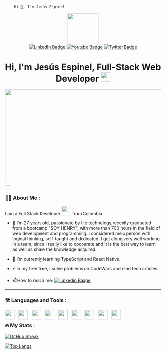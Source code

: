        
        Hi 👋, I'm Jesús Espinel
 <div id="header" align="center">
  <img src="https://media.giphy.com/media/M9gbBd9nbDrOTu1Mqx/giphy.gif" width="100"/>
  <div id="badges">
  <a href="https://www.linkedin.com/in/jes%C3%BAs-espinel-9794411ab/">
    <img src="https://img.shields.io/badge/LinkedIn-blue?style=for-the-badge&logo=linkedin&logoColor=white" alt="LinkedIn Badge"/>
  </a>
  <a href="your-youtube-URL">
    <img src="https://img.shields.io/badge/YouTube-red?style=for-the-badge&logo=youtube&logoColor=white" alt="Youtube Badge"/>
  </a>
  <a href="your-twitter-URL">
    <img src="https://img.shields.io/badge/Twitter-blue?style=for-the-badge&logo=twitter&logoColor=white" alt="Twitter Badge"/>
  </a>
</div>
   <img src="https://komarev.com/ghpvc/?username=jesusespinel&style=flat-square&color=blue" alt=""/>
    <h1>
  Hi, I'm Jesús Espinel, Full-Stack Web Developer
  <img src="https://media.giphy.com/media/hvRJCLFzcasrR4ia7z/giphy.gif" width="30px"/>
</h1>    
</div>
<div align="center">
  <img src="https://media.giphy.com/media/dWesBcTLavkZuG35MI/giphy.gif" width="600" height="300"/>
</div>
---

### :man_technologist: About Me :
 
I am a Full Stack Developer <img src="https://media.giphy.com/media/WUlplcMpOCEmTGBtBW/giphy.gif" width="30"> from Colombia.

- :telescope: I’m 27 years old, passionate by the technology,recently graduated from a bootcamp "SOY HENRY", with more than 700 hours in the field of web development and programming. I considered me a person with logical thinking, self-taught and dedicated. I get along very well working in a team, since I really like to cooperate and it is the best way to learn as well as share the knowledge acquired.

- :seedling: I’m currently learning TypeScript and React Native.

- :zap: In my free time, I solve problems on CodeWars and read tech articles.

- :mailbox:How to reach me: [![Linkedin Badge](https://img.shields.io/badge/-kakbar-blue?style=flat&logo=Linkedin&logoColor=white)](https://www.linkedin.com/in/jes%C3%BAs-espinel-9794411ab/)

---
### :hammer_and_wrench: Languages and Tools :

<img align="left" width="30px" style="padding-right:10px;" src="https://cdn.jsdelivr.net/gh/devicons/devicon/icons/javascript/javascript-original.svg" />
<img align="left" width="30px" style="padding-right:10px;"  src="https://cdn.jsdelivr.net/gh/devicons/devicon/icons/react/react-original.svg" />
<img align="left" width="30px" style="padding-right:10px;"  src="https://cdn.jsdelivr.net/gh/devicons/devicon/icons/redux/redux-original.svg" />
<img align="left" width="30px" style="padding-right:10px;"  src="https://cdn.jsdelivr.net/gh/devicons/devicon/icons/css3/css3-original.svg" />
<img align="left" width="30px" style="padding-right:10px;"  src="https://cdn.jsdelivr.net/gh/devicons/devicon/icons/html5/html5-original.svg" /> 
<img align="left" width="30px" style="padding-right:10px;"  src="https://cdn.jsdelivr.net/gh/devicons/devicon/icons/tailwindcss/tailwindcss-plain.svg" />      
<img align="left" width="30px" style="padding-right:10px;"  src="https://cdn.jsdelivr.net/gh/devicons/devicon/icons/nodejs/nodejs-original-wordmark.svg" />
<img align="left" width="30px" style="padding-right:10px;"  src="https://cdn.jsdelivr.net/gh/devicons/devicon/icons/express/express-original-wordmark.svg" />
<img align="left"width="30px" style="padding-right:10px;"  src="https://cdn.jsdelivr.net/gh/devicons/devicon/icons/postgresql/postgresql-original-wordmark.svg" />
---

### :fire: My Stats :                                                                                                                             
[![GitHub Streak](http://github-readme-streak-stats.herokuapp.com?user=jesusespinel&theme=dark&background=000000)](https://git.io/streak-stats)
                                                                  
                                                                  
 [![Top Langs](https://github-readme-stats.vercel.app/api/top-langs/?username=jesusespinel&layout=compact&theme=vision-friendly-dark)](https://github.com/anuraghazra/github-readme-stats)

                                                                  
                                                                  
                                                                  
          
                
          
          
